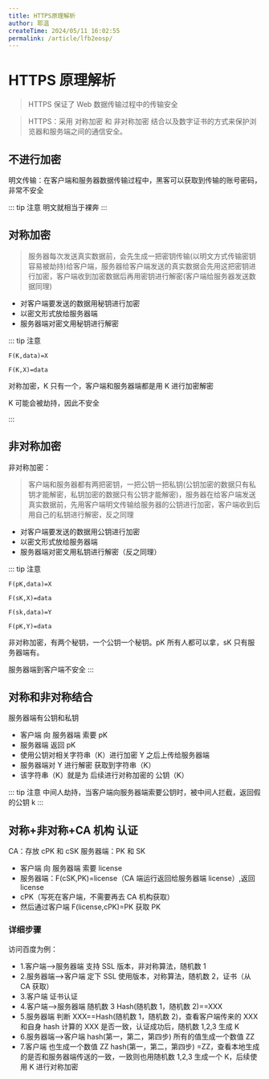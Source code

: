 ```yaml
---
title: HTTPS原理解析
author: 耶温
createTime: 2024/05/11 16:02:55
permalink: /article/lfb2eosp/
---
```

# HTTPS 原理解析

> HTTPS 保证了 Web 数据传输过程中的传输安全

> HTTPS：采用 对称加密 和 非对称加密 结合以及数字证书的方式来保护浏览器和服务端之间的通信安全。

## 不进行加密

明文传输：在客户端和服务器数据传输过程中，黑客可以获取到传输的账号密码，非常不安全

::: tip 注意
明文就相当于裸奔
:::

## 对称加密

> 服务器每次发送真实数据前，会先生成一把密钥传输(以明文方式传输密钥容易被劫持)给客户端，服务器给客户端发送的真实数据会先用这把密钥进行加密，客户端收到加密数据后再用密钥进行解密(客户端给服务器发送数据同理)

- 对客户端要发送的数据用秘钥进行加密
- 以密文形式放给服务器端
- 服务器端对密文用秘钥进行解密

::: tip 注意

`F(K,data)=X`

`F(K,X)=data`

对称加密，K 只有一个，客户端和服务器端都是用 K 进行加密解密

K 可能会被劫持，因此不安全

:::

## 非对称加密

非对称加密：

> 客户端和服务器都有两把密钥，一把公钥一把私钥(公钥加密的数据只有私钥才能解密，私钥加密的数据只有公钥才能解密)，服务器在给客户端发送真实数据前，先用客户端明文传输给服务器的公钥进行加密，客户端收到后用自己的私钥进行解密，反之同理

- 对客户端要发送的数据用公钥进行加密
- 以密文形式放给服务器端
- 服务器端对密文用私钥进行解密（反之同理）

::: tip 注意

`F(pK,data)=X`

`F(sK,X)=data`

`F(sk,data)=Y`

`F(pK,Y)=data`

非对称加密，有两个秘钥，一个公钥一个秘钥。pK 所有人都可以拿，sK 只有服务器端有。

服务器端到客户端不安全
:::

## 对称和非对称结合

服务器端有公钥和私钥

- 客户端 向 服务器端 索要 pK
- 服务器端 返回 pK
- 使用公钥对相关字符串（K）进行加密 Y 之后上传给服务器端
- 服务器端对 Y 进行解密 获取到字符串（K）
- 该字符串（K）就是为 后续进行对称加密的 公钥（K）

::: tip 注意
中间人劫持，当客户端向服务器端索要公钥时，被中间人拦截，返回假的公钥 k
:::

## 对称+非对称+CA 机构 认证

CA：存放 cPK 和 cSK
服务器端：PK 和 SK

- 客户端 向 服务器端 索要 license
- 服务器端：F(cSK,PK)=license（CA 端运行返回给服务器端 license）,返回 license
- cPK（写死在客户端，不需要再去 CA 机构获取）
- 然后通过客户端 F(license,cPK)=PK 获取 PK

### 详细步骤

访问百度为例：

- 1.客户端-->服务器端 支持 SSL 版本，非对称算法，随机数 1
- 2.服务器端-->客户端 定下 SSL 使用版本，对称算法，随机数 2，证书（从 CA 获取）
- 3.客户端 证书认证
- 4.客户端-->服务器端 随机数 3 Hash(随机数 1，随机数 2)==XXX
- 5.服务器端 判断 XXX==Hash(随机数 1，随机数 2)，查看客户端传来的 XXX 和自身 hash 计算的 XXX 是否一致，认证成功后，随机数 1,2,3 生成 K
- 6.服务器端-->客户端 hash(第一，第二，第四步) 所有的值生成一个数值 ZZ
- 7.客户端 也生成一个数值 ZZ hash(第一，第二，第四步) =ZZ，查看本地生成的是否和服务器端传送的一致，一致则也用随机数 1,2,3 生成一个 K，后续使用 K 进行对称加密

